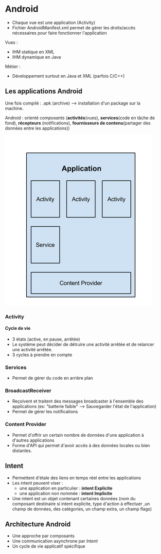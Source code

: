 # Android

* Chaque vue est une application (Activity)
* Fichier AndroidManifest.xml permet de gérer les droits/accès nécessaires pour faire fonctionner l'application

Vues :
  * IHM statique en XML
  * IHM dynamique en Java  

Métier :
  * Développement surtout en Java et XML (parfois C/C++)

## Les applications Android
Une fois compilé : .apk (archive) --> installation d'un package sur la machine.  

Android : orienté *composants* (**activités**(vues), **services**(code en tâche de fond), **récepteurs** (notifications), **fournisseurs de contenu**(partager des données entre les applications))  

![Image](Application-Android.png)

### Activity
#### Cycle de vie
* 3 états (active, en pause, arrêtée)
* Le système peut décider de détruire une activité arrêtée et de relancer une activité arrêtée.
* 3 cycles à prendre en compte

### Services
* Permet de gérer du code en arrière plan

### BroadcastReceiver
* Reçoivent et traitent des messages broadcaster à l'ensemble des applications (ex: "batterie faible" --> Sauvegarder l'état de l'application)
* Permet de gérer les notifications

### Content Provider
* Permet d'offrir un certain nombre de données d'une application à d'autres applications
* Forme d'API qui permet d'avoir accès à des données locales ou bien distantes.

## Intent
* Permettent d'étale des liens en temps réel entre les applications
* Les intent peuvent viser :
  * une application en particulier : **intent Explicite**
  * une application non nommée : **intent Implicite**
* Une intent est un objet contenant certaines données (nom du composant destinaire si intent explicite, type d'action à effectuer ,un champ de données, des catégories, un champ extra, un champ flags)

## Architecture Android
* Une approche par composants
* Une communication asynchrone par *Intent*
* Un cycle de vie applicatif spécifique

